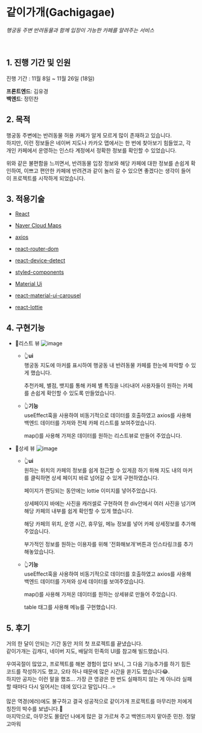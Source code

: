 # 같이가개(Gachigagae)

<i>행궁동 주변 반려동물과 함께 입장이 가능한 카페를 알려주는 서비스</i>

<br>

## 1. 진행 기간 및 인원

진행 기간 : 11월 8일 ~ 11월 26일 (18일)

**프론트엔드**: 김유경  
**백엔드**: 정민찬

## 2. 목적

행궁동 주변에는 반려동물 허용 카페가 알게 모르게 많이 존재하고 있습니다.  
하지만, 이런 정보들은 네이버 지도나 카카오 맵에서는 한 번에 찾아보기 힘들었고, 각 개인 카페에서 운영하는 인스타 계정에서 정확한 정보를 확인할 수 있었습니다.

위와 같은 불편함을 느끼면서, 반려동물 입장 정보와 해당 카페에 대한 정보를 손쉽게 확인하여,
이쁘고 편안한 카페에 반려견과 같이 놀러 갈 수 있으면 좋겠다는 생각이 들어 이 프로젝트를 시작하게 되었습니다.

## 3. 적용기술

- [React](https://ko.reactjs.org/)

- [Naver Cloud Maps](https://www.ncloud.com/product/applicationService/maps)

- [axios](https://www.npmjs.com/package/axios)

- [react-router-dom](https://www.npmjs.com/package/react-router-dom)

- [react-device-detect](https://www.npmjs.com/package/react-device-detect)

- [styled-components](https://styled-components.com/)

- [Material Ui](https://mui.com/)

- [react-material-ui-carousel](https://www.npmjs.com/package/react-material-ui-carousel)

- [react-lottie](https://www.npmjs.com/package/react-lottie)

## 4. 구현기능

- 👀리스트 뷰
  ![image](https://user-images.githubusercontent.com/49505843/143827670-bfea0d03-a190-4f40-a0f7-a721eb2e45af.png)

  - 👆**ui**  
    행궁동 지도에 마커를 표시하여 행궁동 내 반려동물 카페를 한눈에 파악할 수 있게 했습니다.

    추천카페, 별점, 뱃지를 통해 카페 별 특징을 나타내어 사용자들이 원하는 카페를 손쉽게 확인할 수 있도록 만들었습니다.

  - 👆**기능**  
    useEffect훅을 사용하여 비동기적으로 데이터를 호출하였고 axios를 사용해 백엔드 데이터를 가져와 전체 카페 리스트를 보여주었습니다.

    map()를 사용해 가져온 데이터를 원하는 리스트뷰로 만들어 주었습니다.

- 👀상세 뷰
  ![image](https://user-images.githubusercontent.com/49505843/143827742-19c5ead9-4cad-4af2-8100-ce8eabf8029e.png)

  - 👆**ui**  
    원하는 위치의 카페의 정보를 쉽게 접근할 수 있게끔 하기 위해 지도 내의 마커를 클릭하면 상세 페이지 바로 넘어갈 수 있게 구현하였습니다.

    페이지가 랜딩되는 동안에는 lottie 이미지를 넣어주었습니다.

    상세페이지 바에는 사진을 캐러셀로 구현하여 한 div안에서 여러 사진을 넘기며 해당 카페의 내부를 쉽게 확인할 수 있게 했습니다.

    해당 카페의 위치, 운영 시간, 휴무일, 메뉴 정보를 넣어 카페 상세정보를 추가해주었습니다.

    부가적인 정보를 원하는 이용자를 위해 '전화해보개'버튼과 인스타링크를 추가해놓았습니다.

  - 👆**기능**  
    useEffect훅을 사용하여 비동기적으로 데이터를 호출하였고 axios를 사용해 백엔드 데이터를 가져와 상세 데이터를 보여주었습니다.

    map()를 사용해 가져온 데이터를 원하는 상세뷰로 만들어 주었습니다.

    table 태그를 사용해 메뉴를 구현했습니다.

## 5. 후기

거의 한 달이 안되는 기간 동안 저의 첫 프로젝트를 끝냈습니다.  
같이가개는 김캐디, 네이버 지도, 배달의 민족의 UI를 참고해 빌드했습니다.

우여곡절이 많았고, 프로젝트를 해본 경험이 없다 보니, 그 다음 기능추가를 하기 힘든 코드를 작성하기도 했고, 오타 하나 때문에 많은 시간을 쏟기도 했습니다😂.  
하지만 공자는 이런 말을 했죠... 가장 큰 영광은 한 번도 실패하지 않는 게 아니라 실패할 때마다 다시 일어서는 데에 있다고 말입니다...⭐

많은 역경(에러)에도 불구하고 결국 성공적으로 같이가개 프로젝트를 마무리한 저에게 칭찬의 박수를 보냅니다.👏  
마지막으로, 아무것도 몰랐던 나에게 많은 걸 가르쳐 주고 백엔드까지 맡아준 민찬. 정말 고마워
